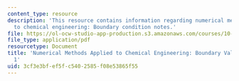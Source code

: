 ```yaml
---
content_type: resource
description: 'This resource contains information regarding numerical methods applied
  to chemical engineering: Boundary condition notes.'
file: https://ol-ocw-studio-app-production.s3.amazonaws.com/courses/10-34-numerical-methods-applied-to-chemical-engineering-fall-2015/3cf3e3bfef5fc5402585f08e53865f55_MIT10_34F15_Lec20.pdf
file_type: application/pdf
resourcetype: Document
title: 'Numerical Methods Applied to Chemical Engineering: Boundary Value Problems
  1'
uid: 3cf3e3bf-ef5f-c540-2585-f08e53865f55
---
```

